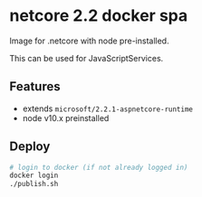 # netcore 2.2 docker spa
Image for .netcore with node pre-installed.

This can be used for JavaScriptServices.

## Features

 - extends `microsoft/2.2.1-aspnetcore-runtime`
 - node v10.x preinstalled

## Deploy

```bash
# login to docker (if not already logged in)
docker login
./publish.sh
```